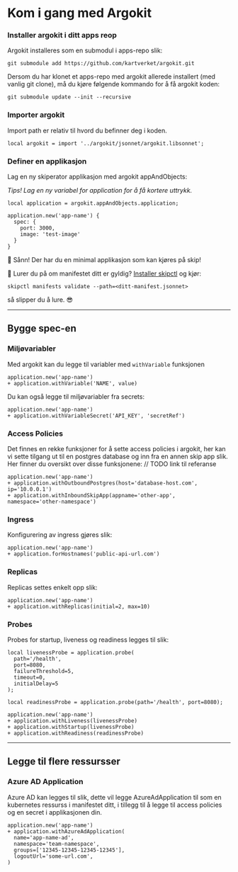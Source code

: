 # Kom i gang med Argokit

### Installer argokit i ditt apps reop
Argokit installeres som en submodul i apps-repo slik:
```shell
git submodule add https://github.com/kartverket/argokit.git
```

Dersom du har klonet et apps-repo med argokit allerede installert (med vanlig git clone),
må du kjøre følgende kommando for å få argokit koden:
```shell
git submodule update --init --recursive
```

### Importer argokit
Import path er relativ til hvord du befinner deg i koden.
```jsonnet
local argokit = import '../argokit/jsonnet/argokit.libsonnet';
```

### Definer en applikasjon

Lag en ny skiperator applikasjon med argokit appAndObjects:

*Tips! Lag en ny variabel for application for å få kortere uttrykk.*
```jsonnet
local application = argokit.appAndObjects.application;

application.new('app-name') {
  spec: {
    port: 3000,
    image: 'test-image'
  }
}
```

🎉 Sånn! Der har du en minimal applikasjon som kan kjøres på skip!

🤔 Lurer du på om manifestet ditt er gyldig? [Installer skipctl](https://skip.kartverket.no/docs/applikasjon-utrulling/skipctl/get-started) og kjør:
```shell
skipctl manifests validate --path=<ditt-manifest.jsonnet>
```
så slipper du å lure. 😎


---
## Bygge spec-en
### Miljøvariabler
Med argokit kan du legge til variabler med `withVariable` funksjonen
```jsonnet
application.new('app-name')
+ application.withVariable('NAME', value)
```

Du kan også legge til miljøvariabler fra secrets:
```jsonnet
application.new('app-name')
+ application.withVariableSecret('API_KEY', 'secretRef')
```


### Access Policies
Det finnes en rekke funksjoner for å sette access policies i argokit,
her kan vi sette tilgang ut til en postgres database og inn fra en
annen skip app slik.
Her finner du oversikt over disse funksjonene: // TODO link til referanse
```jsonnet
application.new('app-name')
+ application.withOutboundPostgres(host='database-host.com', ip='10.0.0.1')
+ application.withInboundSkipApp(appname='other-app', namespace='other-namespace')
```

### Ingress
Konfigurering av ingress gjøres slik:
```jsonnet
application.new('app-name')
+ application.forHostnames('public-api-url.com')
```


### Replicas
Replicas settes enkelt opp slik:
```jsonnet
application.new('app-name')
+ application.withReplicas(initial=2, max=10)
```

### Probes
Probes for startup, liveness og readiness legges til slik:
```jsonnet
local livenessProbe = application.probe(
  path='/health',
  port=8080,
  failureThreshold=5,
  timeout=0,
  initialDelay=5
);

local readinessProbe = application.probe(path='/health', port=8080);

application.new('app-name')
+ application.withLiveness(livenessProbe)
+ application.withStartup(livenessProbe)
+ application.withReadiness(readinessProbe)
```

---
## Legge til flere ressursser

### Azure AD Application
Azure AD kan legges til slik, dette vil
legge AzureAdApplication til som en kubernetes ressurss i manifestet
ditt, i tillegg til å legge til access policies og en secret i applikasjonen din.
```jsonnet
application.new('app-name')
+ application.withAzureAdApplication(
  name='app-name-ad',
  namespace='team-namespace',
  groups=['12345-12345-12345-12345'],
  logoutUrl='some-url.com',
)
```
